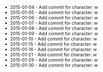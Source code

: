 - 2015-01-04 - Add commit for character: w
- 2015-01-05 - Add commit for character: w
- 2015-01-06 - Add commit for character: w
- 2015-01-07 - Add commit for character: w
- 2015-01-08 - Add commit for character: w
- 2015-01-09 - Add commit for character: w
- 2015-01-10 - Add commit for character: w
- 2015-01-15 - Add commit for character: w
- 2015-01-16 - Add commit for character: w
- 2015-01-21 - Add commit for character: w
- 2015-01-29 - Add commit for character: w
- 2015-01-30 - Add commit for character: w
